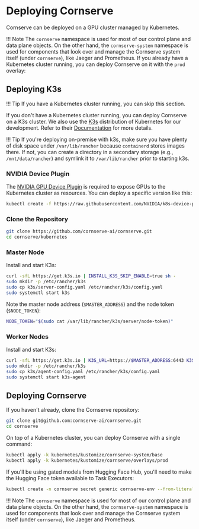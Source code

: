 # Deploying Cornserve

Cornserve can be deployed on a GPU cluster managed by Kubernetes.

!!! Note
    The `cornserve` namespace is used for most of our control plane and data plane objects.
    On the other hand, the `cornserve-system` namespace is used for components that look over and manage the Cornserve system itself (under `cornserve`), like Jaeger and Prometheus.
If you already have a Kubernetes cluster running, you can deploy Cornserve on it with the `prod` overlay:

## Deploying K3s

!!! Tip
    If you have a Kubernetes cluster running, you can skip this section.

If you don't have a Kubernetes cluster running, you can deploy Cornserve on a K3s cluster.
We also use the [K3s](https://k3s.io/) distribution of Kubernetes for our development.
Refer to their [Documentation](https://docs.k3s.io/quick-start/) for more details.

!!! Tip
    If you're deploying on-premise with k3s, make sure you have plenty of disk space under `/var/lib/rancher` because `containerd` stores images there.
    If not, you can create a directory in a secondary storage (e.g., `/mnt/data/rancher`) and symlink it to `/var/lib/rancher` prior to starting k3s.

### NVIDIA Device Plugin

The [NVIDIA GPU Device Plugin](https://github.com/NVIDIA/k8s-device-plugin) is required to expose GPUs to the Kubernetes cluster as resources.
You can deploy a specific version like this:

```bash
kubectl create -f https://raw.githubusercontent.com/NVIDIA/k8s-device-plugin/v0.17.2/deployments/static/nvidia-device-plugin.yml
```

### Clone the Repository

```bash
git clone https://github.com/cornserve-ai/cornserve.git
cd cornserve/kubernetes
```

### Master Node

Install and start K3s:

```bash
curl -sfL https://get.k3s.io | INSTALL_K3S_SKIP_ENABLE=true sh -
sudo mkdir -p /etc/rancher/k3s
sudo cp k3s/server-config.yaml /etc/rancher/k3s/config.yaml
sudo systemctl start k3s
```

Note the master node address (`$MASTER_ADDRESS`) and the node token (`$NODE_TOKEN`):

```bash
NODE_TOKEN="$(sudo cat /var/lib/rancher/k3s/server/node-token)"
```

### Worker Nodes

Install and start K3s:

```bash
curl -sfL https://get.k3s.io | K3S_URL=https://$MASTER_ADDRESS:6443 K3S_TOKEN=$NODE_TOKEN INSTALL_K3S_SKIP_ENABLE=true sh -
sudo mkdir -p /etc/rancher/k3s
sudo cp k3s/agent-config.yaml /etc/rancher/k3s/config.yaml
sudo systemctl start k3s-agent
```

## Deploying Cornserve

If you haven't already, clone the Cornserve repository:

```bash
git clone git@github.com:cornserve-ai/cornserve.git
cd cornserve
```

On top of a Kubernetes cluster, you can deploy Cornserve with a single command:

```bash
kubectl apply -k kubernetes/kustomize/cornserve-system/base
kubectl apply -k kubernetes/kustomize/cornserve/overlays/prod
```

If you'll be using gated models from Hugging Face Hub, you'll need to make the Hugging Face token available to Task Executors:

```bash
kubectl create -n cornserve secret generic cornserve-env --from-literal=hf-token=$HF_TOKEN
```

!!! Note
    The `cornserve` namespace is used for most of our control plane and data plane objects.
    On the other hand, the `cornserve-system` namespace is used for components that look over and manage the Cornserve system itself (under `cornserve`), like Jaeger and Prometheus.
